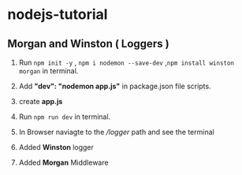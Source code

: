 # nodejs-tutorial

## Morgan and Winston ( Loggers )

1. Run `npm init -y` , `npm i nodemon --save-dev` ,`npm install winston morgan` in terminal.

2. Add **"dev": "nodemon app.js"** in package.json file scripts.

3. create **app.js**

4. Run `npm run dev` in terminal.

5. In Browser naviagte to the _/logger_ path and see the terminal

6. Added **Winston** logger

7. Added **Morgan** Middleware
